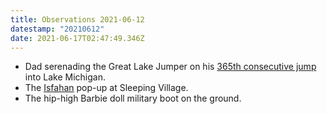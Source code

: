 ```yaml
---
title: Observations 2021-06-12
datestamp: "20210612"
date: 2021-06-17T02:47:49.346Z
---
```

- Dad serenading the Great Lake Jumper on his [365th consecutive jump](https://apnews.com/article/lake-michigan-chicago-lakes-coronavirus-pandemic-health-af958034345a53f79e65a87411f97945) into Lake Michigan.
- The [Isfahan](https://www.eatisfahan.com/) pop-up at Sleeping Village.
- The hip-high Barbie doll military boot on the ground.